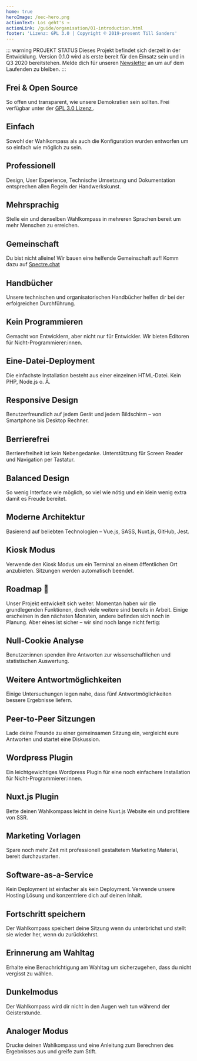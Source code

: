 ```yaml
---
home: true
heroImage: /oec-hero.png
actionText: Los geht's →
actionLink: /guide/organisation/01-introduction.html
footer: 'Lizenz: GPL 3.0 | Copyright © 2019-present Till Sanders'
---
```


<div style="text-align: center">
  <Bit/>
</div>

::: warning PROJEKT STATUS
Dieses Projekt befindet sich derzeit in der Entwicklung. Version 0.1.0 wird als erste bereit für den
Einsatz sein und in Q3 2020 bereitstehen. Melde dich für unseren
[Newsletter](http://eepurl.com/gRApTD) an um auf dem Laufenden zu bleiben.
:::


<div class="features">
  <div class="feature">
    <h2>Frei & Open Source</h2>
    <p>
      So offen und transparent, wie unsere Demokratien sein sollten. Frei verfügbar unter der
      <a href="https://github.com/open-election-compass/client/blob/master/LICENSE" rel="noindex,nofollow">
        GPL 3.0 Lizenz
      </a>.
    </p>
  </div>
  <div class="feature">
    <h2>Einfach</h2>
    <p>
      Sowohl der Wahlkompass als auch die Konfiguration wurden entworfen um so einfach wie möglich
      zu sein.
    </p>
  </div>
  <div class="feature">
    <h2>Professionell</h2>
    <p>
      Design, User Experience, Technische Umsetzung und Dokumentation entsprechen allen Regeln der
      Handwerkskunst.
    </p>
  </div>
  <div class="feature">
    <h2>Mehrsprachig</h2>
    <p>
      Stelle ein und denselben Wahlkompass in mehreren Sprachen bereit um mehr Menschen zu
      erreichen.
    </p>
  </div>
  <div class="feature">
    <h2>Gemeinschaft</h2>
    <p>
      Du bist nicht alleine! Wir bauen eine helfende Gemeinschaft auf! Komm dazu auf
      <a href="https://spectrum.chat/openelectioncompass" rel="noindex,nofollow">Spectre.chat</a>
    </p>
  </div>
  <div class="feature">
    <h2>Handbücher</h2>
    <p>
      Unsere technischen und organisatorischen Handbücher helfen dir bei der erfolgreichen
      Durchführung.
    </p>
  </div>
  <div class="feature">
    <h2>Kein Programmieren</h2>
    <p>
      Gemacht von Entwicklern, aber nicht nur für Entwickler. Wir bieten Editoren für
      Nicht-Programmierer:innen.
    </p>
  </div>
  <div class="feature">
    <h2>Eine-Datei-Deployment</h2>
    <p>
      Die einfachste Installation besteht aus einer einzelnen HTML-Datei. Kein PHP, Node.js o. Ä.
    </p>
  </div>
  <div class="feature">
    <h2>Responsive Design</h2>
    <p>
      Benutzerfreundlich auf jedem Gerät und jedem Bildschirm – von Smartphone bis Desktop Rechner.
    </p>
  </div>
  <div class="feature">
    <h2>Berrierefrei</h2>
    <p>
      Berrierefreiheit ist kein Nebengedanke. Unterstützung für Screen Reader und Navigation per
      Tastatur.
    </p>
  </div>
  <div class="feature">
    <h2>Balanced Design</h2>
    <p>
      So wenig Interface wie möglich, so viel wie nötig und ein klein wenig extra damit es Freude
      bereitet.
    </p>
  </div>
  <div class="feature">
    <h2>Moderne Architektur</h2>
    <p>Basierend auf beliebten Technologien – Vue.js, SASS, Nuxt.js, GitHub, Jest.</p>
  </div>
  <div class="feature">
    <h2>Kiosk Modus</h2>
    <p>
      Verwende den Kiosk Modus um ein Terminal an einem öffentlichen Ort anzubieten. Sitzungen
      werden automatisch beendet.
    </p>
  </div>
</div>

## Roadmap :seedling:

Unser Projekt entwickelt sich weiter. Momentan haben wir die grundlegenden Funktionen, doch viele
weitere sind bereits in Arbeit. Einige erscheinen in den nächsten Monaten, andere befinden sich noch
in Planung. Aber eines ist sicher – wir sind noch lange nicht fertig:

<div class="features">
  <div class="feature">
    <h2>Null-Cookie Analyse</h2>
    <p>
      Benutzer:innen spenden ihre Antworten zur wissenschaftlichen und statistischen Auswertung.
    </p>
  </div>
  <div class="feature">
    <h2>Weitere Antwortmöglichkeiten</h2>
    <p>
      Einige Untersuchungen legen nahe, dass fünf Antwortmöglichkeiten bessere Ergebnisse liefern.
    </p>
  </div>
  <div class="feature">
    <h2>Peer-to-Peer Sitzungen</h2>
    <p>
      Lade deine Freunde zu einer gemeinsamen Sitzung ein, vergleicht eure Antworten und startet
      eine Diskussion.
    </p>
  </div>
  <div class="feature">
    <h2>Wordpress Plugin</h2>
    <p>
      Ein leichtgewichtiges Wordpress Plugin für eine noch einfachere Installation für
      Nicht-Programmierer:innen.
    </p>
  </div>
  <div class="feature">
    <h2>Nuxt.js Plugin</h2>
    <p>Bette deinen Wahlkompass leicht in deine Nuxt.js Website ein und profitiere von SSR.</p>
  </div>
  <div class="feature">
    <h2>Marketing Vorlagen</h2>
    <p>
      Spare noch mehr Zeit mit professionell gestaltetem Marketing Material, bereit durchzustarten.
    </p>
  </div>
  <div class="feature">
    <h2>Software-as-a-Service</h2>
    <p>
      Kein Deployment ist einfacher als kein Deployment. Verwende unsere Hosting Lösung und
      konzentriere dich auf deinen Inhalt.
    </p>
  </div>
  <div class="feature">
    <h2>Fortschritt speichern</h2>
    <p>
      Der Wahlkompass speichert deine Sitzung wenn du unterbrichst und stellt sie wieder her, wenn
      du zurückkehrst.
    </p>
  </div>
  <div class="feature">
    <h2>Erinnerung am Wahltag</h2>
    <p>
      Erhalte eine Benachrichtigung am Wahltag um sicherzugehen, dass du nicht vergisst zu wählen.
    </p>
  </div>
  <div class="feature">
    <h2>Dunkelmodus</h2>
    <p>
      Der Wahlkompass wird dir nicht in den Augen weh tun während der Geisterstunde.
    </p>
  </div>
  <div class="feature">
    <h2>Analoger Modus</h2>
    <p>
      Drucke deinen Wahlkompass und eine Anleitung zum Berechnen des Ergebnisses aus und greife zum Stift.
    </p>
  </div>
</div>

<contributors />
